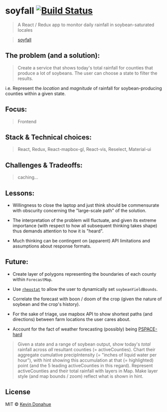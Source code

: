 # soyfall [![Build Status](https://img.shields.io/travis/kevmannn/soyfall/master.svg?style=flat-square)](https://travis-ci.org/kevmannn/soyfall)

> A React / Redux app to monitor daily rainfall in soybean-saturated locales

> [soyfall](https://soyfall.now.sh)

## The problem (and a solution):
> Create a service that shows today's total rainfall for counties that produce a lot of soybeans. The user can choose a state to filter the results.

i.e. Represent the _location_ and _magnitude_ of rainfall for soybean-producing counties within a given state.

## Focus:
> Frontend

## Stack & Technical choices:
> React, Redux, React-mapbox-gl, React-vis, Reselect, Material-ui

## Challenges & Tradeoffs:
> caching...

## Lessons:
* Willingness to close the laptop and just think should be commensurate with obscurity concerning the "large-scale path" of the solution.

* The interpretation of the problem will fluctuate, and given its extreme importance (with respect to how all subsequent thinking takes shape) thus demands attention to how it is "heard".

* Much thinking can be contingent on (apparent) API limitations and assumptions about response formats.

## Future:
* Create layer of polygons representing the boundaries of each county within `ForecastMap`.

* Use [`rheostat`](https://github.com/airbnb/rheostat) to allow the user to dynamically set `soybeanYieldBounds`.

* Correlate the forecast with boon / doom of the crop (given the nature of soybean and the crop's history).

* For the sake of triage, use mapbox API to show shortest paths (and directions) between farm locations the user cares about.

* Account for the fact of weather forecasting (possibly) being [PSPACE-hard](http://www.sigecom.org/exchanges/volume_7/3/FORTNOW.pdf)

<!-- finding a path: -->
<!-- "Create a service that shows today's total rainfall for counties that produce a lot of soybeans. The user can choose a state to filter the results." -->

> Given a state and a range of soybean output, show today's _total_ rainfall across _all_ resultant counties (= activeCounties).
> Chart their aggregate cumulative precipIntensity (= "inches of liquid water per hour"), with hint showing this accumulation at that (= highlighted) point (and the 5 leading activeCounties in this regard).
> Represent activeCounties and their total rainfall with layers in Map. Make layer style (and map bounds / zoom) reflect what is shown in hint.

## License

MIT © [Kevin Donahue](https://twitter.com/nonnontrivial)
